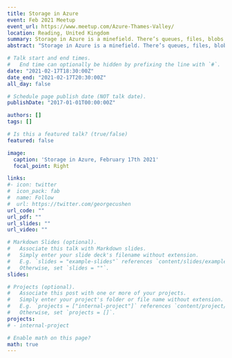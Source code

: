```yaml
---
title: Storage in Azure
event: Feb 2021 Meetup
event_url: https://www.meetup.com/Azure-Thames-Valley/
location: Reading, United Kingdom
summary: Storage in Azure is a minefield. There’s queues, files, blobs, tables. Then there is hot, cold, archive, standard, premium, ultra. Storage can be version 1 or version 2 and a ‘blob’ storage account doesn’t even allow you to store all types of blob! The different options have different prices, performance, and availability. So having knowledge of how all of these storage options work, along with their limitations, will ensure that you choose the right platform, for the right data.
abstract: "Storage in Azure is a minefield. There’s queues, files, blobs, tables. Then there is hot, cold, archive, standard, premium, ultra. Storage can be version 1 or version 2 and a ‘blob’ storage account doesn’t even allow you to store all types of blob! The different options have different prices, performance, and availability. So having knowledge of how all of these storage options work, along with their limitations, will ensure that you choose the right platform, for the right data."

# Talk start and end times.
#   End time can optionally be hidden by prefixing the line with `#`.
date: "2021-02-17T18:30:00Z"
date_end: "2021-02-17T20:30:00Z"
all_day: false

# Schedule page publish date (NOT talk date).
publishDate: "2017-01-01T00:00:00Z"

authors: []
tags: []

# Is this a featured talk? (true/false)
featured: false

image:
  caption: 'Storage in Azure, February 17th 2021'
  focal_point: Right

links:
#- icon: twitter
#  icon_pack: fab
#  name: Follow
#  url: https://twitter.com/georgecushen
url_code: ""
url_pdf: ""
url_slides: ""
url_video: ""

# Markdown Slides (optional).
#   Associate this talk with Markdown slides.
#   Simply enter your slide deck's filename without extension.
#   E.g. `slides = "example-slides"` references `content/slides/example-slides.md`.
#   Otherwise, set `slides = ""`.
slides: 

# Projects (optional).
#   Associate this post with one or more of your projects.
#   Simply enter your project's folder or file name without extension.
#   E.g. `projects = ["internal-project"]` references `content/project/deep-learning/index.md`.
#   Otherwise, set `projects = []`.
projects:
# - internal-project

# Enable math on this page?
math: true
---
```

